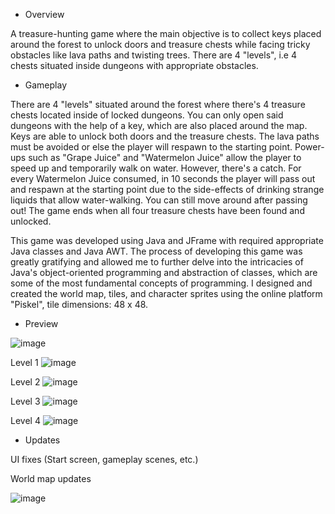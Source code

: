 - Overview

A treasure-hunting game where the main objective is to collect keys placed around the forest to unlock doors and treasure chests while facing tricky obstacles like lava paths and twisting trees. There are 4 "levels", i.e 4 chests situated inside dungeons with appropriate obstacles.

- Gameplay

There are 4 "levels" situated around the forest where there's 4 treasure chests located inside of locked dungeons. You can only open said dungeons with the help of a key, which are also placed around the map. Keys are able to unlock both doors and the treasure chests. The lava paths must be avoided or else the player will respawn to the starting point. Power-ups such as "Grape Juice" and "Watermelon Juice" allow the player to speed up and temporarily walk on water. However, there's a catch. For every Watermelon Juice consumed, in 10 seconds the player will pass out and respawn at the starting point due to the side-effects of drinking strange liquids that allow water-walking. You can still move around after passing out! The game ends when all four treasure chests have been found and unlocked.

This game was developed using Java and JFrame with required appropriate Java classes and Java AWT. The process of developing this game was greatly gratifying and allowed me to further delve into the intricacies of Java's object-oriented programming and abstraction of classes, which are some of the most fundamental concepts of programming. I designed and created the world map, tiles, and character sprites using the online platform "Piskel", tile dimensions: 48 x 48.

- Preview

![image](https://github.com/user-attachments/assets/211cbd0d-a424-4315-8bce-d3f4b1fd9676)

Level 1
![image](https://github.com/user-attachments/assets/de10635a-1980-43ba-85f2-835700c8d554)

Level 2
![image](https://github.com/user-attachments/assets/a44027e6-1bdb-4d91-b97c-98e30a0720be)

Level 3
![image](https://github.com/user-attachments/assets/7772a7ee-85bd-4be4-8ee4-edacf079c5e0)

Level 4
![image](https://github.com/user-attachments/assets/e048e34b-a9d0-4f75-a47c-9d94dda1685f)


- Updates

UI fixes (Start screen, gameplay scenes, etc.)

World map updates

![image](https://github.com/user-attachments/assets/94d2df6c-21b9-48b7-ab1b-41f504f44ae4)
